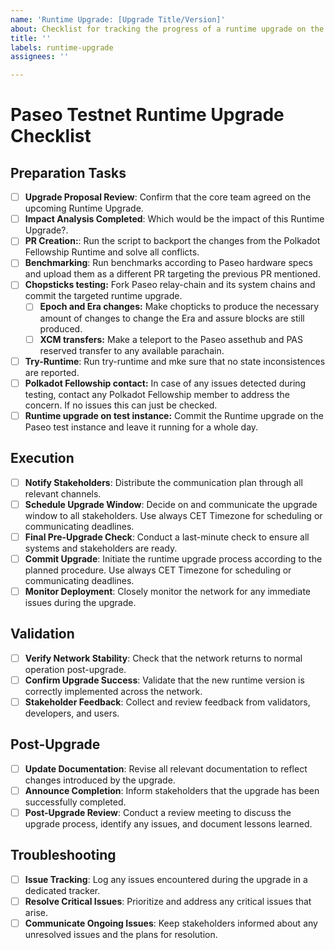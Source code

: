 ```yaml
---
name: 'Runtime Upgrade: [Upgrade Title/Version]'
about: Checklist for tracking the progress of a runtime upgrade on the Paseo Testnet.
title: ''
labels: runtime-upgrade
assignees: ''

---
```


# Paseo Testnet Runtime Upgrade Checklist

## Preparation Tasks

- [ ] **Upgrade Proposal Review**: Confirm that the core team agreed on the upcoming Runtime Upgrade.
- [ ] **Impact Analysis Completed**: Which would be the impact of this Runtime Upgrade?.
- [ ] **PR Creation:**: Run the script to backport the changes from the Polkadot Fellowship Runtime and solve all conflicts. 
- [ ] **Benchmarking**: Run benchmarks according to Paseo hardware specs and upload them as a different PR targeting the previous PR mentioned.
- [ ] **Chopsticks testing:** Fork Paseo relay-chain and its system chains and commit the targeted runtime upgrade.
  - [ ] **Epoch and Era changes:** Make chopticks to produce the necessary amount of changes to change the Era and assure blocks are still produced.
  - [ ] **XCM transfers:** Make a teleport to the Paseo assethub and PAS reserved transfer to any available parachain.
- [ ] **Try-Runtime**: Run try-runtime and mke sure that no state inconsistences are reported.
- [ ] **Polkadot Fellowship contact:** In case of any issues detected during testing, contact any Polkadot Fellowship member to address the concern. If no issues this can just be checked.
- [ ] **Runtime upgrade on test instance:** Commit the Runtime upgrade on the Paseo test instance and leave it running for a whole day.

## Execution

- [ ] **Notify Stakeholders**: Distribute the communication plan through all relevant channels.
- [ ] **Schedule Upgrade Window**: Decide on and communicate the upgrade window to all stakeholders. Use always CET Timezone for scheduling or communicating deadlines.
- [ ] **Final Pre-Upgrade Check**: Conduct a last-minute check to ensure all systems and stakeholders are ready.
- [ ] **Commit Upgrade**: Initiate the runtime upgrade process according to the planned procedure. Use always CET Timezone for scheduling or communicating deadlines.
- [ ] **Monitor Deployment**: Closely monitor the network for any immediate issues during the upgrade.

## Validation

- [ ] **Verify Network Stability**: Check that the network returns to normal operation post-upgrade.
- [ ] **Confirm Upgrade Success**: Validate that the new runtime version is correctly implemented across the network.
- [ ] **Stakeholder Feedback**: Collect and review feedback from validators, developers, and users.

## Post-Upgrade

- [ ] **Update Documentation**: Revise all relevant documentation to reflect changes introduced by the upgrade.
- [ ] **Announce Completion**: Inform stakeholders that the upgrade has been successfully completed.
- [ ] **Post-Upgrade Review**: Conduct a review meeting to discuss the upgrade process, identify any issues, and document lessons learned.

## Troubleshooting

- [ ] **Issue Tracking**: Log any issues encountered during the upgrade in a dedicated tracker.
- [ ] **Resolve Critical Issues**: Prioritize and address any critical issues that arise.
- [ ] **Communicate Ongoing Issues**: Keep stakeholders informed about any unresolved issues and the plans for resolution.
